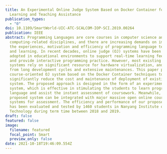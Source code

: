 ```yaml
---
title: An Experimental Online Judge System Based on Docker Container for
  Learning and Teaching Assistance
publication_types:
  - "0"
doi: 10.1109/SmartWorld-UIC-ATC-SCALCOM-IOP-SCI.2019.00264
publication: IEEE
abstract: Programming Languages are core courses in computer science and
  computing-related disciplines, and there are increasing demands on improving
  the experiences, motivation and efficiency of programming language teaching
  and learning. In recent decades, online judge (OJ) systems have been popularly
  adopted in educational environments to support real-time learning feedback,
  and provide interactive programming practice. However, most existing OJ
  systems rely on significant resource for hardware virtualization, and suffer
  from long development cycles and extensive maintenances. This paper proposed a
  course-oriented OJ system based on the Docker Container techniques to
  significantly reduce the cost and maintenance of deployment of existing OJ
  system. The proposed approach is designed in the form of an experimental
  system, which is effective in stimulating the students to learn programming
  language and assist the instant assessment of coursework. Meanwhile, our
  proposed system can be integrated with major massive open online course (MOOC)
  systems for assessment. The efficiency and performance of our proposed system
  has been evaluated and tested by 1460 students in Nanyang Institute of
  Technology during term time between 2018 and 2019.
draft: false
featured: false
image:
  filename: featured
  focal_point: Smart
  preview_only: false
date: 2021-10-18T19:46:09.554Z
---
```

